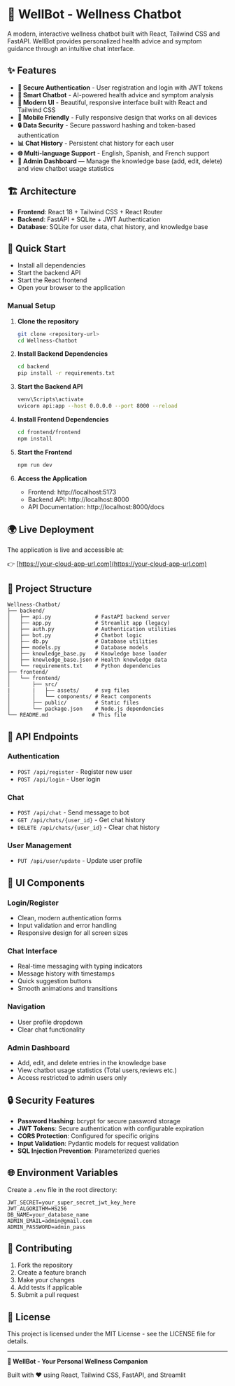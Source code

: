 # 💚 WellBot - Wellness Chatbot

A modern, interactive wellness chatbot built with React, Tailwind CSS and FastAPI. WellBot provides personalized health advice and symptom guidance through an intuitive chat interface.

## ✨ Features

- **🔐 Secure Authentication** - User registration and login with JWT tokens
- **💬 Smart Chatbot** - AI-powered health advice and symptom analysis
- **🎨 Modern UI** - Beautiful, responsive interface built with React and Tailwind CSS
- **📱 Mobile Friendly** - Fully responsive design that works on all devices
- **🔒 Data Security** - Secure password hashing and token-based authentication
- **📊 Chat History** - Persistent chat history for each user
- **🌐 Multi-language Support** - English, Spanish, and French support
- **🧠 Admin Dashboard** — Manage the knowledge base (add, edit, delete) and view chatbot usage statistics

## 🏗️ Architecture

- **Frontend**: React 18 + Tailwind CSS + React Router
- **Backend**: FastAPI + SQLite + JWT Authentication
- **Database**: SQLite for user data, chat history, and knowledge base

## 🚀 Quick Start

- Install all dependencies
- Start the backend API
- Start the React frontend
- Open your browser to the application

### Manual Setup

1. **Clone the repository**

   ```bash
   git clone <repository-url>
   cd Wellness-Chatbot
   ```

2. **Install Backend Dependencies**

   ```bash
   cd backend
   pip install -r requirements.txt
   ```

3. **Start the Backend API**

   ```bash
   venv\Scripts\activate
   uvicorn api:app --host 0.0.0.0 --port 8000 --reload
   ```

4. **Install Frontend Dependencies**

   ```bash
   cd frontend/frontend
   npm install
   ```

5. **Start the Frontend**

   ```bash
   npm run dev
   ```

6. **Access the Application**
   - Frontend: http://localhost:5173
   - Backend API: http://localhost:8000
   - API Documentation: http://localhost:8000/docs

## 🌍 Live Deployment

The application is live and accessible at:

👉 [https://your-cloud-app-url.com](https://your-cloud-app-url.com)

## 📁 Project Structure

```
Wellness-Chatbot/
├── backend/
│   ├── api.py              # FastAPI backend server
│   ├── app.py              # Streamlit app (legacy)
│   ├── auth.py             # Authentication utilities
│   ├── bot.py              # Chatbot logic
│   ├── db.py               # Database utilities
│   ├── models.py           # Database models
│   ├── knowledge_base.py   # Knowledge base loader
│   ├── knowledge_base.json # Health knowledge data
│   └── requirements.txt    # Python dependencies
├── frontend/
│   └── frontend/
│       ├── src/
|       |   ├── assets/     # svg files
│       │   └── components/ # React components
│       ├── public/         # Static files
│       └── package.json    # Node.js dependencies
└── README.md              # This file
```

## 🔧 API Endpoints

### Authentication

- `POST /api/register` - Register new user
- `POST /api/login` - User login

### Chat

- `POST /api/chat` - Send message to bot
- `GET /api/chats/{user_id}` - Get chat history
- `DELETE /api/chats/{user_id}` - Clear chat history

### User Management

- `PUT /api/user/update` - Update user profile

## 🎨 UI Components

### Login/Register

- Clean, modern authentication forms
- Input validation and error handling
- Responsive design for all screen sizes

### Chat Interface

- Real-time messaging with typing indicators
- Message history with timestamps
- Quick suggestion buttons
- Smooth animations and transitions

### Navigation

- User profile dropdown
- Clear chat functionality

### Admin Dashboard

- Add, edit, and delete entries in the knowledge base
- View chatbot usage statistics (Total users,reviews etc.)
- Access restricted to admin users only

## 🔒 Security Features

- **Password Hashing**: bcrypt for secure password storage
- **JWT Tokens**: Secure authentication with configurable expiration
- **CORS Protection**: Configured for specific origins
- **Input Validation**: Pydantic models for request validation
- **SQL Injection Prevention**: Parameterized queries

## 🌐 Environment Variables

Create a `.env` file in the root directory:

```env
JWT_SECRET=your_super_secret_jwt_key_here
JWT_ALGORITHM=HS256
DB_NAME=your_database_name
ADMIN_EMAIL=admin@gmail.com
ADMIN_PASSWORD=admin_pass
```

## 🤝 Contributing

1. Fork the repository
2. Create a feature branch
3. Make your changes
4. Add tests if applicable
5. Submit a pull request

## 📄 License

This project is licensed under the MIT License - see the LICENSE file for details.

---

**💚 WellBot - Your Personal Wellness Companion**

Built with ❤️ using React, Tailwind CSS, FastAPI, and Streamlit
